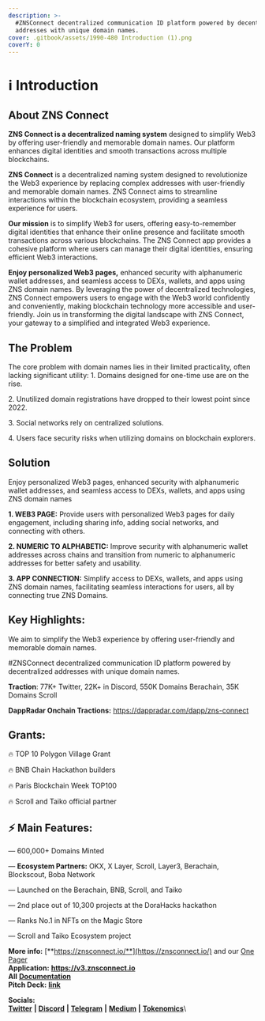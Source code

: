 ```yaml
---
description: >-
  #ZNSConnect decentralized communication ID platform powered by decentralized
  addresses with unique domain names.
cover: .gitbook/assets/1990-480 Introduction (1).png
coverY: 0
---
```


# ℹ️ Introduction

## About ZNS Connect

**ZNS Connect is a decentralized naming system** designed to simplify Web3 by offering user-friendly and memorable domain names. Our platform enhances digital identities and smooth transactions across multiple blockchains.

**ZNS Connect** is a decentralized naming system designed to revolutionize the Web3 experience by replacing complex addresses with user-friendly and memorable domain names. ZNS Connect aims to streamline interactions within the blockchain ecosystem, providing a seamless experience for users.

**Our mission** is to simplify Web3 for users, offering easy-to-remember digital identities that enhance their online presence and facilitate smooth transactions across various blockchains. The ZNS Connect app provides a cohesive platform where users can manage their digital identities, ensuring efficient Web3 interactions.

**Enjoy personalized Web3 pages,** enhanced security with alphanumeric wallet addresses, and seamless access to DEXs, wallets, and apps using ZNS domain names. By leveraging the power of decentralized technologies, ZNS Connect empowers users to engage with the Web3 world confidently and conveniently, making blockchain technology more accessible and user-friendly. Join us in transforming the digital landscape with ZNS Connect, your gateway to a simplified and integrated Web3 experience.

## **The Problem**&#x20;

The core problem with domain names lies in their limited practicality, often lacking significant utility: 1. Domains designed for one-time use are on the rise.&#x20;

2\. Unutilized domain registrations have dropped to their lowest point since 2022.&#x20;

3\. Social networks rely on centralized solutions.&#x20;

4\. Users face security risks when utilizing domains on blockchain explorers.

## **Solution**

Enjoy personalized Web3 pages, enhanced security with alphanumeric wallet addresses, and seamless access to DEXs, wallets, and apps using ZNS domain names

**1. WEB3 PAGE:** Provide users with personalized Web3 pages for daily engagement, including sharing info, adding social networks, and connecting with others.

**2. NUMERIC TO ALPHABETIC:** Improve security with alphanumeric wallet addresses across chains and transition from numeric to alphanumeric addresses for better safety and usability.

**3.  APP CONNECTION:** Simplify access to DEXs, wallets, and apps using ZNS domain names, facilitating seamless interactions for users, all by connecting true ZNS Domains.

## **Key Highlights:**

We aim to simplify the Web3 experience by offering user-friendly and memorable domain names.

\#ZNSConnect decentralized communication ID platform powered by decentralized addresses with unique domain names.

**Traction**:  77K+ Twitter, 22K+ in Discord, 550K Domains Berachain, 35K Domains Scroll

**DappRadar Onchain Tractions:** https://dappradar.com/dapp/zns-connect

## **Grants**:&#x20;

🔥 TOP 10 Polygon Village Grant

🔥 BNB Chain Hackathon builders

🔥 Paris Blockchain Week TOP100

🔥 Scroll and Taiko official partner

## ⚡ Main Features:

— 600,000+ Domains Minted

&#x20;— **Ecosystem Partners:** OKX, X Layer, Scroll, Layer3,  Berachain, Blockscout, Boba Network

— Launched on the Berachain, BNB, Scroll, and Taiko

— 2nd place out of 10,300 projects at the DoraHacks hackathon&#x20;

— Ranks No.1 in NFTs on the Magic Store

— Scroll and Taiko Ecosystem project

**More info:** [**https://znsconnect.io/**](https://znsconnect.io/) and our [One Pager](https://docs.znsconnect.io/one-pager-zns)\
**Application:** [**https://v3**](https://v3.znsconnect.io/)[**.**](https://v3.znsconnect.io/)[**znsconnect.io**](https://v3.znsconnect.io/)\
**All** [**Documentation**](https://docs.znsconnect.io/)\
**Pitch Deck:** [**link**](https://docsend.com/view/eaheupi7s8xrrx9d)&#x20;

**Socials:**\
[**Twitter**](https://twitter.com/ZNSConnect) **|** [**Discord**](https://discord.com/channels/1112865738340970636/1112865739532153026) **|** [**Telegram**](https://t.me/znsconnect) **|** [**Medium**](https://medium.com/@znsconnect) **|** [**Tokenomics**](https://docs.znsconnect.io/tokenomics-and-revenue-streams)\


